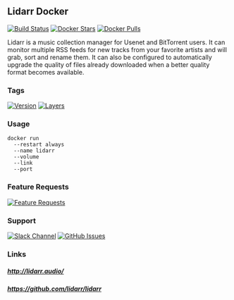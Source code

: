 [feathub_data]: http://feathub.com/stlouisn/lidarr_docker?format=svg
[feathub_url]: http://feathub.com/stlouisn/lidarr_docker
[docker_pulls]: https://img.shields.io/docker/pulls/stlouisn/lidarr.svg
[docker_stars]: https://img.shields.io/docker/stars/stlouisn/lidarr.svg
[docker_url]: https://hub.docker.com/r/stlouisn/lidarr
[issues_url]: https://github.com/stlouisn/lidarr_docker/issues
[slack_url]: https://stlouisn.slack.com/messages/CAAUWAYM9
[travis_icon]: https://travis-ci.org/stlouisn/lidarr_docker.svg?branch=master
[travis_url]: https://travis-ci.org/stlouisn/lidarr_docker

## Lidarr Docker

[![Build Status][travis_icon]][travis_url]
[![Docker Stars][docker_stars]][docker_url]
[![Docker Pulls][docker_pulls]][docker_url]

Lidarr is a music collection manager for Usenet and BitTorrent users. It can monitor multiple RSS feeds for new tracks from your favorite artists and will grab, sort and rename them. It can also be configured to automatically upgrade the quality of files already downloaded when a better quality format becomes available.

### Tags

[![Version](https://images.microbadger.com/badges/version/stlouisn/lidarr.svg)](https://microbadger.com/images/stlouisn/lidarr)
[![Layers](https://images.microbadger.com/badges/image/stlouisn/lidarr.svg)](https://microbadger.com/images/stlouisn/lidarr)

### Usage

```
docker run
  --restart always
  --name lidarr
  --volume
  --link 
  --port
```

### Feature Requests

[![Feature Requests][feathub_data]][feathub_url]

### Support

[![Slack Channel](https://img.shields.io/badge/-message-no.svg?colorA=a7a7a7&colorB=3eb991&logo=slack)][slack_url]
[![GitHub Issues](https://img.shields.io/badge/-issues-no.svg?colorA=a7a7a7&colorB=e01563&logo=github)][issues_url]

### Links

##### *http://lidarr.audio/*
##### *https://github.com/lidarr/lidarr*
